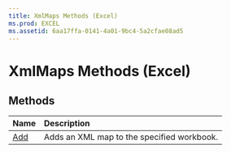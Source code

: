```yaml
---
title: XmlMaps Methods (Excel)
ms.prod: EXCEL
ms.assetid: 6aa17ffa-0141-4a01-9bc4-5a2cfae08ad5
---
```



# XmlMaps Methods (Excel)

## Methods



|**Name**|**Description**|
|:-----|:-----|
|[Add](xmlmaps-add-method-excel.md)|Adds an XML map to the specified workbook.|

